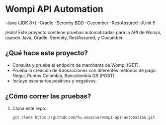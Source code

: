 #  Wompi API Automation
-Java (JDK 8+)
-Gradle
-Serenity BDD
-Cucumber
-RestAssured
-JUnit 5

¡Hola! Este proyecto contiene pruebas automatizadas para la API de Wompi, usando Java, Gradle, Serenity, RestAssured, y Cucumber.

## ¿Qué hace este proyecto?
- Consulta y prueba el endpoint de merchants de Wompi (GET).
- Prueba la creación de transacciones con diferentes métodos de pago: Nequi, Puntos Colombia, Bancolombia QR (POST).
- Incluye escenarios positivos y negativos.

## ¿Cómo correr las pruebas?
1. Clona este repo:
   ```sh
   git clone https://github.com/tu-usuario/wompi-api-automation.git
